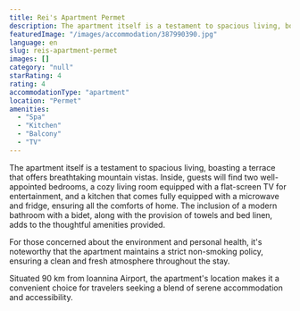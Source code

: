 ```yaml
---
title: Rei's Apartment Permet
description: The apartment itself is a testament to spacious living, boasting a terrace that offers breathtaking mountain vistas. Inside, guests will find two well-appointed
featuredImage: "/images/accommodation/387990390.jpg"
language: en
slug: reis-apartment-permet
images: []
category: "null"
starRating: 4
rating: 4
accommodationType: "apartment"
location: "Permet"
amenities:
  - "Spa"
  - "Kitchen"
  - "Balcony"
  - "TV"
---
```


The apartment itself is a testament to spacious living, boasting a terrace that offers breathtaking mountain vistas. Inside, guests will find two well-appointed bedrooms, a cozy living room equipped with a flat-screen TV for entertainment, and a kitchen that comes fully equipped with a microwave and fridge, ensuring all the comforts of home. The inclusion of a modern bathroom with a bidet, along with the provision of towels and bed linen, adds to the thoughtful amenities provided.

For those concerned about the environment and personal health, it's noteworthy that the apartment maintains a strict non-smoking policy, ensuring a clean and fresh atmosphere throughout the stay.

Situated 90 km from Ioannina Airport, the apartment's location makes it a convenient choice for travelers seeking a blend of serene accommodation and accessibility.

